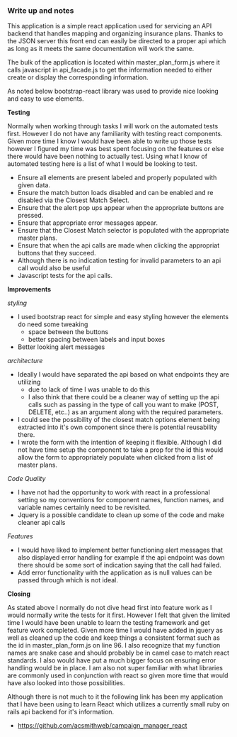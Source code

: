 ### Write up and notes
This application is a simple react application used for servicing an API backend that handles mapping and organizing insurance plans. Thanks to the JSON server this front end can easily be directed to a proper api which as long as it meets the same documentation will work the same.

The bulk of the application is located within master_plan_form.js where it calls javascript in api_facade.js to get the information needed to either create or display the corresponding information.

As noted below bootstrap-react library was used to provide nice looking and easy to use elements.

**Testing**

Normally when working through tasks I will work on the automated tests first. However I do not have any familiarity with testing react components. Given more time I know I would have been able to write up those tests however I figured my time was best spent focusing on the features or else there would have been nothing to actually test.
Using what I know of automated testing here is a list of what I would be looking to test.
- Ensure all elements are present labeled and properly populated with given data.
- Ensure the match button loads disabled and can be enabled and re disabled via the Closest Match Select.
- Ensure that the alert pop ups appear when the appropriate buttons are pressed.
- Ensure that appropriate error messages appear.
- Ensure that the Closest Match selector is populated with the appropriate master plans.
- Ensure that when the api calls are made when clicking the appropriat buttons that they succeed.
- Although there is no indication testing for invalid parameters to an api call would also be useful
- Javascript tests for the api calls.

**Improvements**

*styling*

- I used bootstrap react for simple and easy styling however the elements do need some tweaking
  - space between the buttons
  - better spacing between labels and input boxes
- Better looking alert messages

*architecture*

- Ideally I would have separated the api based on what endpoints they are utilizing
  - due to lack of time I was unable to do this
  - I also think that there could be a cleaner way of setting up the api calls such as passing in the type of call you want to make (POST, DELETE, etc..) as an argument along with the required parameters.
- I could see the possibility of the closest match options element being extracted into it's own component since there is potential reusability there.
- I wrote the form with the intention of keeping it flexible. Although I did not have time setup the component to take a prop for the id this would allow the form to appropriately populate when clicked from a list of master plans.

*Code Quality*

- I have not had the opportunity to work with react in a professional setting so my conventions for component names, function names, and variable names certainly need to be revisited.
- Jquery is a possible candidate to clean up some of the code and make cleaner api calls

*Features*

- I would have liked to implement better functioning alert messages that also displayed error handling for example if the api endpoint was down there should be some sort of indication saying that the call had failed.
- Add error functionality with the application as is null values can be passed through which is not ideal.

**Closing**

As stated above I normally do not dive head first into feature work as I would normally write the tests for it first. However I felt that given the limited time I would have been unable to learn the testing framework and get feature work completed. Given more time I would have added in jquery as well as cleaned up the code and keep things a consistent format such as the id in master_plan_form.js on line 96. I also recognize that my function names are snake case and should probably be in camel case to match react standards. I also would have put a much bigger focus on ensuring error handling would be in place. I am also not super familiar with what libraries are commonly used in conjunction with react so given more time that would have also looked into those possibilities.

Although there is not much to it the following link has been my application that I have been using to learn React which utilizes a currently small ruby on rails api backend for it's information.
- https://github.com/acsmithweb/campaign_manager_react
